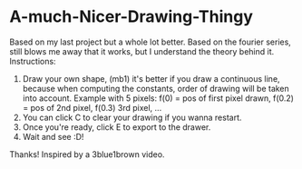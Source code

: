 # A-much-Nicer-Drawing-Thingy
Based on my last project but a whole lot better.
Based on the fourier series, still blows me away that it works, but I understand the theory behind it. 
Instructions: 
1. Draw your own shape, (mb1) it's better if you draw a continuous line, because when computing the constants, order of drawing will be taken into account. Example with 5 pixels: f(0) = pos of first pixel drawn, f(0.2) = pos of 2nd pixel, f(0.3) 3rd pixel, ...
2. You can click C to clear your drawing if you wanna restart.
3. Once you're ready, click E to export to the drawer.
4. Wait and see :D!

Thanks! Inspired by a 3blue1brown video.
